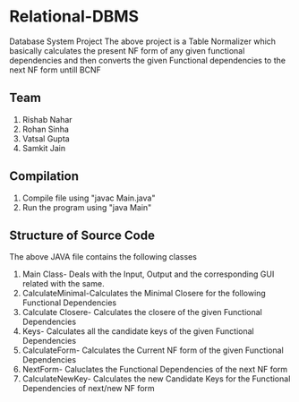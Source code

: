 # Relational-DBMS
Database System Project 
The above project is a Table Normalizer which basically calculates the present NF form of any given functional dependencies and then converts the given Functional dependencies to the next NF form untill BCNF
## Team 
1) Rishab Nahar
2) Rohan Sinha
3) Vatsal Gupta
4) Samkit Jain
## Compilation
1) Compile file using "javac Main.java"
2) Run the program using "java Main"
## Structure of Source Code
The above JAVA file contains the following classes
1) Main Class- Deals with the Input, Output and the corresponding GUI related with the same.
2) CalculateMinimal-Calculates the Minimal Closere for the following Functional Dependencies
3) Calculate Closere- Calculates the closere of the given Functional Dependencies
4) Keys- Calculates all the candidate keys of the given Functional Dependencies
5) CalculateForm- Calculates the Current NF form of the given Functional Dependencies
6) NextForm- Caluclates the Functional Dependencies of the next NF form
7) CalculateNewKey- Calculates the new Candidate Keys for the Functional Dependencies of next/new NF form 
